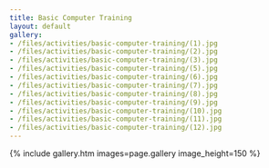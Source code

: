 ```yaml
---
title: Basic Computer Training
layout: default
gallery:
- /files/activities/basic-computer-training/(1).jpg
- /files/activities/basic-computer-training/(2).jpg
- /files/activities/basic-computer-training/(3).jpg
- /files/activities/basic-computer-training/(5).jpg
- /files/activities/basic-computer-training/(6).jpg
- /files/activities/basic-computer-training/(7).jpg
- /files/activities/basic-computer-training/(8).jpg
- /files/activities/basic-computer-training/(9).jpg
- /files/activities/basic-computer-training/(10).jpg
- /files/activities/basic-computer-training/(11).jpg
- /files/activities/basic-computer-training/(12).jpg
---
```

{% include gallery.htm images=page.gallery image_height=150 %}
